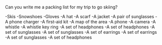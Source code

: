 Can you write me a packing list for my trip to go skiing?

-Skis 
-Snowshoes 
-Gloves 
-A hat 
-A scarf 
-A jacket 
-A pair of sunglasses 
-A phone charger 
-A first-aid kit 
-A map of the area 
-A phone 
-A camera 
-A whistle 
-A whistle key ring 
-A set of headphones 
-A set of headphones 
-A set of sunglasses 
-A set of sunglasses 
-A set of earrings 
-A set of earrings 
-A set of sunglasses 
-A set of headphones 
